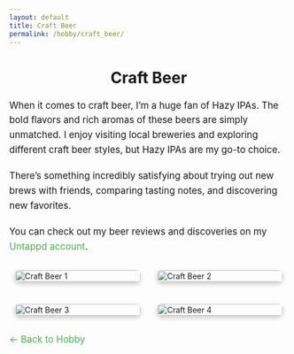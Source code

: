 ```yaml
---
layout: default
title: Craft Beer
permalink: /hobby/craft_beer/
---
```


<h1>Craft Beer</h1>

<p>When it comes to craft beer, I’m a huge fan of Hazy IPAs. The bold flavors and rich aromas of these beers are simply unmatched. I enjoy visiting local breweries and exploring different craft beer styles, but Hazy IPAs are my go-to choice.</p>

<p>There’s something incredibly satisfying about trying out new brews with friends, comparing tasting notes, and discovering new favorites.</p>

<!-- 添加 Untappd 账号链接 -->
<p>You can check out my beer reviews and discoveries on my <a href="https://untappd.com/user/your_username" target="_blank">Untappd account</a>.</p>

<!-- 图片布局 -->
<div class="image-row">
  <div class="image-column">
    <img src="/hobby_images/craft_beer_1.jpg" alt="Craft Beer 1" />
  </div>
  <div class="image-column">
    <img src="/hobby_images/craft_beer_2.jpg" alt="Craft Beer 2" />
  </div>
</div>

<div class="image-row">
  <div class="image-column">
    <img src="/hobby_images/craft_beer_3.jpg" alt="Craft Beer 3" />
  </div>
  <div class="image-column">
    <img src="/hobby_images/craft_beer_4.jpg" alt="Craft Beer 4" />
  </div>
</div>

<!-- 返回按钮 -->
<a href="/hobby">← Back to Hobby</a>

<!-- 自定义样式 -->
<style>
  .image-row {
    display: flex;
    justify-content: space-between;
    margin-bottom: 20px; /* 增加图片之间的间距 */
  }

  .image-column {
    flex: 1;
    padding: 10px;
    max-width: 45%; /* 限制图片占据列宽 */
  }

  .image-column img {
    width: 100%; /* 图片占满列宽 */
    height: auto;
    border-radius: 8px; /* 添加圆角效果 */
    box-shadow: 0 4px 8px rgba(0, 0, 0, 0.2); /* 添加阴影效果 */
  }

  h1 {
    font-size: 2em;
    margin-bottom: 20px;
    text-align: center;
  }

  p {
    font-size: 1.2em;
    line-height: 1.6;
    margin-bottom: 20px;
  }

  a {
    color: #4CAF50;
    text-decoration: none;
  }

  a:hover {
    color: #388E3C;
  }
</style>
